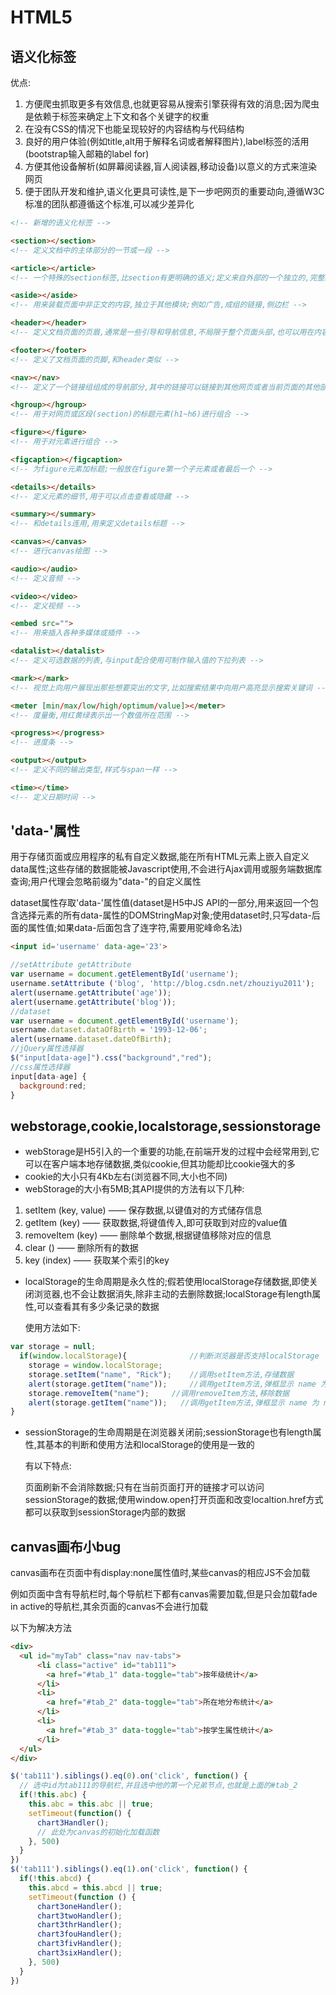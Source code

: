 # HTML5

## 语义化标签

优点:

1. 方便爬虫抓取更多有效信息,也就更容易从搜索引擎获得有效的消息;因为爬虫是依赖于标签来确定上下文和各个关键字的权重
2. 在没有CSS的情况下也能呈现较好的内容结构与代码结构
3. 良好的用户体验(例如title,alt用于解释名词或者解释图片),label标签的活用(bootstrap输入邮箱的label for)
4. 方便其他设备解析(如屏幕阅读器,盲人阅读器,移动设备)以意义的方式来渲染网页
5. 便于团队开发和维护,语义化更具可读性,是下一步吧网页的重要动向,遵循W3C标准的团队都遵循这个标准,可以减少差异化

~~~html
<!-- 新增的语义化标签 -->

<section></section>
<!-- 定义文档中的主体部分的一节或一段 -->

<article></article>
<!-- 一个特殊的section标签,比section有更明确的语义;定义来自外部的一个独立的,完整的内容块,例如什么论坛的文章,博客的文本 -->

<aside></aside>
<!-- 用来装载页面中非正文的内容,独立于其他模块;例如广告,成组的链接,侧边栏 -->

<header></header>
<!-- 定义文档页面的页眉,通常是一些引导和导航信息,不局限于整个页面头部,也可以用在内容里 -->

<footer></footer>
<!-- 定义了文档页面的页脚,和header类似 -->

<nav></nav>
<!-- 定义了一个链接组组成的导航部分,其中的链接可以链接到其他网页或者当前页面的其他部分 -->

<hgroup></hgroup>
<!-- 用于对网页或区段(section)的标题元素(h1~h6)进行组合 -->

<figure></figure>
<!-- 用于对元素进行组合 -->

<figcaption></figcaption>
<!-- 为figure元素加标题;一般放在figure第一个子元素或者最后一个 -->

<details></details>
<!-- 定义元素的细节,用于可以点击查看或隐藏 -->

<summary></summary>
<!-- 和details连用,用来定义details标题 -->

<canvas></canvas>
<!-- 进行canvas绘图 -->

<audio></audio>
<!-- 定义音频 -->

<video></video>
<!-- 定义视频 -->

<embed src="">
<!-- 用来插入各种多媒体或插件 -->

<datalist></datalist>
<!-- 定义可选数据的列表,与input配合使用可制作输入值的下拉列表 -->

<mark></mark>
<!-- 视觉上向用户展现出那些想要突出的文字,比如搜索结果中向用户高亮显示搜索关键词 -->

<meter [min/max/low/high/optimum/value]></meter>
<!-- 度量衡,用红黄绿表示出一个数值所在范围 -->

<progress></progress>
<!-- 进度条 -->

<output></output>
<!-- 定义不同的输出类型,样式与span一样 -->

<time></time>
<!-- 定义日期时间 -->
~~~

## 'data-'属性

用于存储页面或应用程序的私有自定义数据,能在所有HTML元素上嵌入自定义data属性;这些存储的数据能被Javascript使用,不会进行Ajax调用或服务端数据库查询;用户代理会忽略前缀为"data-"的自定义属性

dataset属性存取'data-'属性值(dataset是H5中JS API的一部分,用来返回一个包含选择元素的所有data-属性的DOMStringMap对象;使用dataset时,只写data-后面的属性值;如果data-后面包含了连字符,需要用驼峰命名法)

~~~html
<input id='username' data-age='23'>
~~~

~~~js
//setAttribute getAttribute
var username = document.getElementById('username');
username.setAttribute ('blog', 'http://blog.csdn.net/zhouziyu2011');
alert(username.getAttribute('age'));
alert(username.getAttribute('blog'));
//dataset
var username = document.getElementById('username');
username.dataset.dataOfBirth = '1993-12-06';
alert(username.dataset.dateOfBirth);
//jQuery属性选择器
$("input[data-age]").css("background","red");
//css属性选择器
input[data-age] {
  background:red;
}
~~~

## webstorage,cookie,localstorage,sessionstorage

- webStorage是H5引入的一个重要的功能,在前端开发的过程中会经常用到,它可以在客户端本地存储数据,类似cookie,但其功能却比cookie强大的多
- cookie的大小只有4Kb左右(浏览器不同,大小也不同)
- webStorage的大小有5MB;其API提供的方法有以下几种:

1. setItem (key, value) ——  保存数据,以键值对的方式储存信息
2. getItem (key) ——  获取数据,将键值传入,即可获取到对应的value值
3. removeItem (key) ——  删除单个数据,根据键值移除对应的信息
4. clear () ——  删除所有的数据
5. key (index) —— 获取某个索引的key

- localStorage的生命周期是永久性的;假若使用localStorage存储数据,即使关闭浏览器,也不会让数据消失,除非主动的去删除数据;localStorage有length属性,可以查看其有多少条记录的数据

  使用方法如下:

~~~js
var storage = null;  
  if(window.localStorage){              //判断浏览器是否支持localStorage  
    storage = window.localStorage;
    storage.setItem("name", "Rick");    //调用setItem方法,存储数据  
    alert(storage.getItem("name"));     //调用getItem方法,弹框显示 name 为 Rick  
    storage.removeItem("name");     //调用removeItem方法,移除数据  
    alert(storage.getItem("name"));   //调用getItem方法,弹框显示 name 为 null  
}
~~~

- sessionStorage的生命周期是在浏览器关闭前;sessionStorage也有length属性,其基本的判断和使用方法和localStorage的使用是一致的

  有以下特点:

  页面刷新不会消除数据;只有在当前页面打开的链接才可以访问sessionStorage的数据;使用window.open打开页面和改变localtion.href方式都可以获取到sessionStorage内部的数据

## canvas画布小bug

canvas画布在页面中有display:none属性值时,某些canvas的相应JS不会加载

例如页面中含有导航栏时,每个导航栏下都有canvas需要加载,但是只会加载fade in active的导航栏,其余页面的canvas不会进行加载

以下为解决方法

~~~html
<div>
  <ul id="myTab" class="nav nav-tabs">
      <li class="active" id="tab111">
        <a href="#tab_1" data-toggle="tab">按年级统计</a>
      </li>
      <li>
        <a href="#tab_2" data-toggle="tab">所在地分布统计</a>
      </li>
      <li>
        <a href="#tab_3" data-toggle="tab">按学生属性统计</a>
      </li>
  </ul>
</div>
~~~

~~~js
$('tab111').siblings().eq(0).on('click', function() {
  // 选中id为tab111的导航栏,并且选中他的第一个兄弟节点,也就是上面的#tab_2
  if(!this.abc) {
    this.abc = this.abc || true;
    setTimeout(function() {
      chart3Handler();  
      // 此处为canvas的初始化加载函数
    }, 500)
  }
})
$('tab111').siblings().eq(1).on('click', function() {
  if(!this.abcd) {
    this.abcd = this.abcd || true;
    setTimeout(function () {
      chart3oneHandler();
      chart3twoHandler();
      chart3thrHandler();
      chart3fouHandler();
      chart3fivHandler();
      chart3sixHandler();
    }, 500)
  }
})
~~~